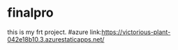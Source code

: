 # finalpro
this is my frt project.
#azure link:https://victorious-plant-042e18b10.3.azurestaticapps.net/
